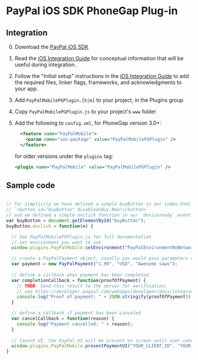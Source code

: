 # PayPal iOS SDK PhoneGap Plug-in


Integration
-----------
0. Download the [PayPal iOS SDK](https://github.com/paypal/PayPal-iOS-SDK)
1. Read the [iOS Integration Guide](https://developer.paypal.com/webapps/developer/docs/integration/mobile/ios-integration-guide/) for
   conceptual information that will be useful during integration.
2. Follow the "Initial setup" instructions in the [iOS Integration Guide](https://developer.paypal.com/webapps/developer/docs/integration/mobile/ios-integration-guide/) to add the
   required files, linker flags, frameworks, and acknowledgments to your app.
3. Add `PayPalMobilePGPlugin.[h|m]` to your project, in the Plugins group
4. Copy `PayPalMobilePGPlugin.js` to your project's `www` folder   
5. Add the following to `config.xml`, for PhoneGap version 3.0+:

   ```xml
     <feature name="PayPalMobile">
       <param name="ios-package" value="PayPalMobilePGPlugin" />
     </feature>
    ```
 
   for older versions under the `plugins` tag:
    
    ```xml
    <plugin name="PayPalMobile" value="PayPalMobilePGPlugin" />
    ```

Sample code
-----------

```javascript

// for simplicity we have defined a simple buyButton in our index.html
// `<button id="buyButton" disabled>Buy Now!</button>`
// and we defined a simple onclick function in our `deviceready` event
var buyButton = document.getElementById("buyButton");
buyButton.onclick = function(e) {

  // See PayPalMobilePGPlugin.js for full documentation
  // set envrionment you want to use
  window.plugins.PayPalMobile.setEnvironment("PayPalEnvironmentNoNetwork");

  // create a PayPalPayment object, usually you would pass parameters dynamically
  var payment = new PayPalPayment("1.99", "USD", "Awesome saws");
  
  // define a callback when payment has been completed
  var completionCallback = function(proofOfPayment) {
    // TODO: Send this result to the server for verification;
    // see https://developer.paypal.com/webapps/developer/docs/integration/mobile/verify-mobile-payment/ for details.
    console.log("Proof of payment: " + JSON.stringify(proofOfPayment));
  }

  // define a callback if payment has been canceled
  var cancelCallback = function(reason) {
    console.log("Payment cancelled: " + reason);
  }
  
  // launch UI, the PayPal UI will be present on screen until user cancels it or payment completed
  window.plugins.PayPalMobile.presentPaymentUI("YOUR_CLIENT_ID", "YOUR_PAYPAL_EMAIL_ADDRESS", "someuser@somedomain.com", payment, completionCallback, cancelCallback);
}
```
